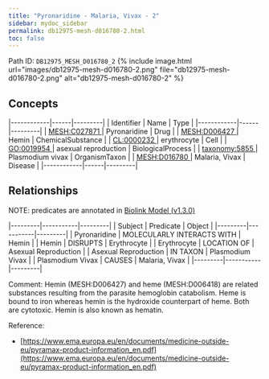 ```yaml
---
title: "Pyronaridine - Malaria, Vivax - 2"
sidebar: mydoc_sidebar
permalink: db12975-mesh-d016780-2.html
toc: false 
---
```



Path ID: `DB12975_MESH_D016780_2`
{% include image.html url="images/db12975-mesh-d016780-2.png" file="db12975-mesh-d016780-2.png" alt="db12975-mesh-d016780-2" %}

## Concepts

|------------|------|---------|
| Identifier | Name | Type    |
|------------|------|---------|
| <a href="https://identifiers.org/MESH:C027871">MESH:C027871 </a> | Pyronaridine | Drug |
| <a href="https://identifiers.org/MESH:D006427">MESH:D006427 </a> | Hemin | ChemicalSubstance |
| <a href="https://identifiers.org/CL:0000232">CL:0000232 </a> | erythrocyte | Cell |
| <a href="https://identifiers.org/GO:0019954">GO:0019954 </a> | asexual reproduction | BiologicalProcess |
| <a href="https://identifiers.org/taxonomy:5855">taxonomy:5855 </a> | Plasmodium vivax | OrganismTaxon |
| <a href="https://identifiers.org/MESH:D016780">MESH:D016780 </a> | Malaria, Vivax | Disease |
|------------|------|---------|

## Relationships


NOTE: predicates are annotated in <a href="https://github.com/biolink/biolink-model/releases/tag/v1.3.0">Biolink Model (v1.3.0)</a>

|---------|-----------|---------|
| Subject | Predicate | Object  |
|---------|-----------|---------|
| Pyronaridine | MOLECULARLY INTERACTS WITH | Hemin |
| Hemin | DISRUPTS | Erythrocyte |
| Erythrocyte | LOCATION OF | Asexual Reproduction |
| Asexual Reproduction | IN TAXON | Plasmodium Vivax |
| Plasmodium Vivax | CAUSES | Malaria, Vivax |
|---------|-----------|---------|

Comment: Hemin (MESH:D006427) and heme (MESH:D006418) are related substances resulting from the parasite hemoglobin catabolism. Heme is bound to iron whereas hemin is the hydroxide counterpart of heme. Both are cytotoxic. Hemin is also known as hematin.

Reference: 
  - [https://www.ema.europa.eu/en/documents/medicine-outside-eu/pyramax-product-information_en.pdf](https://www.ema.europa.eu/en/documents/medicine-outside-eu/pyramax-product-information_en.pdf)
